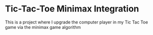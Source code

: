 # Tic-Tac-Toe Minimax Integration
 This is a project where I upgrade the computer player in my Tic Tac Toe game via the minimax game algorithm
